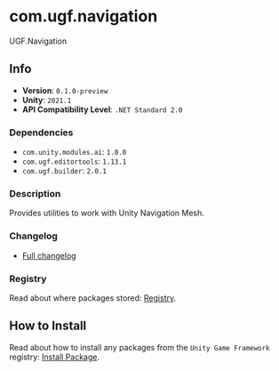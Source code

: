 # com.ugf.navigation

UGF.Navigation

## Info

- **Version**: `0.1.0-preview`
- **Unity**: `2021.1`
- **API Compatibility Level**: `.NET Standard 2.0`

### Dependencies

- `com.unity.modules.ai`: `1.0.0`
- `com.ugf.editortools`: `1.13.1`
- `com.ugf.builder`: `2.0.1`


### Description

Provides utilities to work with Unity Navigation Mesh.

### Changelog

- [Full changelog](changelog.md)

### Registry

Read about where packages stored: [Registry](https://github.com/unity-game-framework/organization/blob/main/docs/registry.md).

## How to Install

Read about how to install any packages from the `Unity Game Framework` registry: [Install Package](https://github.com/unity-game-framework/organization/blob/main/docs/install-packages.md).
